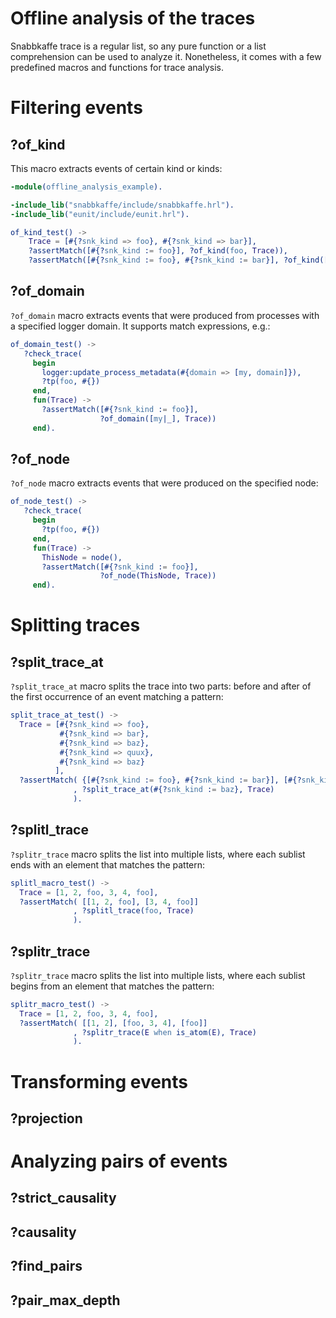 Offline analysis of the traces
==============================

Snabbkaffe trace is a regular list, so any pure function or a list comprehension can be used to analyze it.
Nonetheless, it comes with a few predefined macros and functions for trace analysis.

# Filtering events

## ?of_kind

This macro extracts events of certain kind or kinds:

```erlang
-module(offline_analysis_example).

-include_lib("snabbkaffe/include/snabbkaffe.hrl").
-include_lib("eunit/include/eunit.hrl").

of_kind_test() ->
    Trace = [#{?snk_kind => foo}, #{?snk_kind => bar}],
    ?assertMatch([#{?snk_kind := foo}], ?of_kind(foo, Trace)),
    ?assertMatch([#{?snk_kind := foo}, #{?snk_kind := bar}], ?of_kind([foo, bar], Trace)).
```

## ?of_domain

`?of_domain` macro extracts events that were produced from processes with a specified logger domain.
It supports match expressions, e.g.:

```erlang
of_domain_test() ->
   ?check_trace(
     begin
       logger:update_process_metadata(#{domain => [my, domain]}),
       ?tp(foo, #{})
     end,
     fun(Trace) ->
       ?assertMatch([#{?snk_kind := foo}],
                    ?of_domain([my|_], Trace))
     end).
```

## ?of_node

`?of_node` macro extracts events that were produced on the specified node:

```erlang
of_node_test() ->
   ?check_trace(
     begin
       ?tp(foo, #{})
     end,
     fun(Trace) ->
       ThisNode = node(),
       ?assertMatch([#{?snk_kind := foo}],
                    ?of_node(ThisNode, Trace))
     end).
```

# Splitting traces

## ?split_trace_at

`?split_trace_at` macro splits the trace into two parts: before and after of the first occurrence of an event matching a pattern:

```erlang
split_trace_at_test() ->
  Trace = [#{?snk_kind => foo},
           #{?snk_kind => bar},
           #{?snk_kind => baz},
           #{?snk_kind => quux},
           #{?snk_kind => baz}
          ],
  ?assertMatch( {[#{?snk_kind := foo}, #{?snk_kind := bar}], [#{?snk_kind := baz}|_]}
              , ?split_trace_at(#{?snk_kind := baz}, Trace)
              ).
```

## ?splitl_trace

`?splitr_trace` macro splits the list into multiple lists, where each sublist ends with an element that matches the pattern:

```erlang
splitl_macro_test() ->
  Trace = [1, 2, foo, 3, 4, foo],
  ?assertMatch( [[1, 2, foo], [3, 4, foo]]
              , ?splitl_trace(foo, Trace)
              ).
```

## ?splitr_trace

`?splitr_trace` macro splits the list into multiple lists, where each sublist begins from an element that matches the pattern:

```erlang
splitr_macro_test() ->
  Trace = [1, 2, foo, 3, 4, foo],
  ?assertMatch( [[1, 2], [foo, 3, 4], [foo]]
              , ?splitr_trace(E when is_atom(E), Trace)
              ).
```

# Transforming events

## ?projection

# Analyzing pairs of events

## ?strict_causality

## ?causality

## ?find_pairs

## ?pair_max_depth
